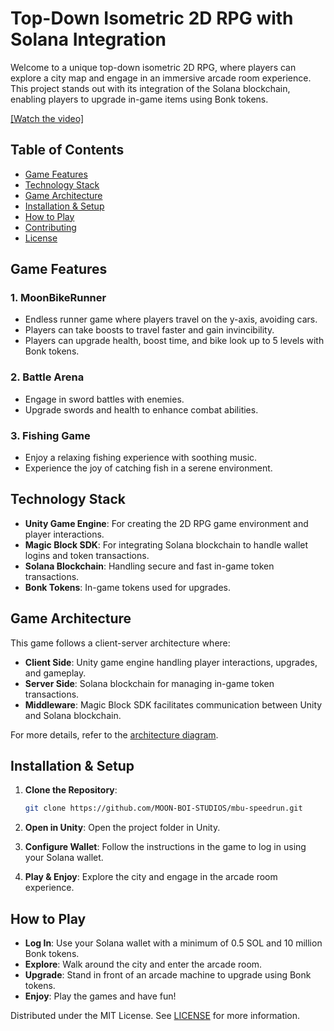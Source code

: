 
# Top-Down Isometric 2D RPG with Solana Integration

Welcome to a unique top-down isometric 2D RPG, where players can explore a city map and engage in an immersive arcade room experience. This project stands out with its integration of the Solana blockchain, enabling players to upgrade in-game items using Bonk tokens.

[[Watch the video]]([https://youtu.be/DO33EDeF61Q](https://youtu.be/2weJ_I76XTg))

## Table of Contents

- [Game Features](#game-features)
- [Technology Stack](#technology-stack)
- [Game Architecture](#game-architecture)
- [Installation & Setup](#installation--setup)
- [How to Play](#how-to-play)
- [Contributing](#contributing)
- [License](#license)

## Game Features

### 1. **MoonBikeRunner**
- Endless runner game where players travel on the y-axis, avoiding cars.
- Players can take boosts to travel faster and gain invincibility.
- Players can upgrade health, boost time, and bike look up to 5 levels with Bonk tokens.

### 2. **Battle Arena**
- Engage in sword battles with enemies.
- Upgrade swords and health to enhance combat abilities.

### 3. **Fishing Game**
- Enjoy a relaxing fishing experience with soothing music.
- Experience the joy of catching fish in a serene environment.

## Technology Stack

- **Unity Game Engine**: For creating the 2D RPG game environment and player interactions.
- **Magic Block SDK**: For integrating Solana blockchain to handle wallet logins and token transactions.
- **Solana Blockchain**: Handling secure and fast in-game token transactions.
- **Bonk Tokens**: In-game tokens used for upgrades.

## Game Architecture

This game follows a client-server architecture where:

- **Client Side**: Unity game engine handling player interactions, upgrades, and gameplay.
- **Server Side**: Solana blockchain for managing in-game token transactions.
- **Middleware**: Magic Block SDK facilitates communication between Unity and Solana blockchain.

For more details, refer to the [architecture diagram](./docs/architecture.png).

## Installation & Setup

1. **Clone the Repository**:
   ```bash
   git clone https://github.com/MOON-BOI-STUDIOS/mbu-speedrun.git
   ```

2. **Open in Unity**:
   Open the project folder in Unity.

3. **Configure Wallet**:
   Follow the instructions in the game to log in using your Solana wallet.

4. **Play & Enjoy**:
   Explore the city and engage in the arcade room experience.

## How to Play

- **Log In**: Use your Solana wallet with a minimum of 0.5 SOL and 10 million Bonk tokens.
- **Explore**: Walk around the city and enter the arcade room.
- **Upgrade**: Stand in front of an arcade machine to upgrade using Bonk tokens.
- **Enjoy**: Play the games and have fun!

Distributed under the MIT License. See [LICENSE](./LICENSE) for more information.
